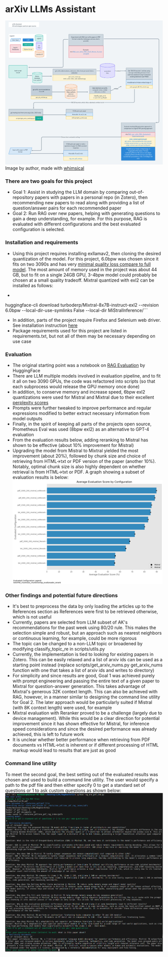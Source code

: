 # arXiv LLMs Assistant

![Project Structure](./assets/arxiv-assistant.png)
Image by author, made with [whimsical](https://whimsical.com)

### There are two goals for this project
- Goal 1: Assist in studying the LLM domain by comparing out-of-repository papers with papers in a personal repo (in Zotero), then recommending new papers to read along with providing a list of question/answer pairs for each recommended paper
- Goal 2: Run RAG over new papers, helping with generating questions to gain a deep understanding, for example.  For this purpose, RAG is evaluated with different configurations and the best evaluated configuration is selected.

### Installation and requirements
- Using this project requires installing exllamav2, then cloning the desired quantization of the model.  For this project, 6.0bpw was chosen since it fits on two 3090s and has very [minimal quality loss compare to full model](https://huggingface.co/turboderp/Mixtral-8x7B-instruct-exl2).  The most amount of memory used in the project was about 44 GB, but to fit on a single 24GB GPU, 3-4bpw model could probably be chosen at a small quality tradeoff.  Mixtral quantized with exl2 can be installed as follows:

- ```bash pip install huggingface-hub[cli] exllamav2
huggingface-cli download turboderp/Mixtral-8x7B-instruct-exl2 --revision 6.0bpw --local-dir-use-symlinks False --local-dir MiStralInference/```
- In addition, parts of the project require Firefox and Selenium web driver.  See installation instruction [here](https://dev.to/eugenedorfling/installing-the-firefox-web-driver-on-linux-for-selenium-d45)
- Package requirements used for this project are listed in requirements.txt, but not all of them may be necessary depending on use case

### Evaluation
- The original starting point was a notebook on [RAG Evaluation](https://huggingface.co/learn/cookbook/en/rag_evaluation#evaluating-rag-performance) by HuggingFace
- There are LLM multiple models involved in evaluation pipeline, and to fit it all on two 3090 GPUs, the code was refactored into scripts (so that each subprocess would release the GPU memory once done)
- In addition, to conserve memory and increase speed, 6bpw exl2 quantizations were used for Mistral and Mixtral due to their excellent [perplexity scores](https://huggingface.co/turboderp/Mixtral-8x7B-instruct-exl2)
- Prompts were further tweaked to improve performance and regular expressions modified to better extract necessary information from model outputs
- Finally, in the spirit of keeping all parts of the projects open source, Prometheus Eval was used (8bpw exl2) as an alternative to GPT-4 evaluation
- From the evaluation results below, adding reranking to Mistral has shown to be effective (about 10% improvement for Mistral)
- Upgrading the model from Mistral to Mixtral yielded the most improvement (about 20%), followed by chunk size and choice of retrieving from HTML->txt or PDF version of the paper (another 10%).  Notably, optimal chunk size is also highly dependent on whether retrieval is from HTML->txt or PDF.  A graph showing a subset of evaluation results is below:
 ![Evaluation Scores](./assets/eval_scores.png)

### Other findings and potential future directions
- It's best to preprocess the data by only loading the articles up to the References section as References were first to be retrieved otherwise, which is not useful
- Currently, papers are selected from LLM subset of AK's recommendations for the past week using 80/20 rule.  This makes the selection simple and robust, but an approach such as nearest neighbors or continuous learning, for example, could be more rigorous
- The topic can be changed to a non-LLM topic or broadened by modifying classify_topic_re in scripts/utils.py
- Currently, the implementation is tied to looking for existing papers in Zotero.  This can be easily relaxed and a list of arxiv ids can be used as a starting point instead (replace scripts/get_arxiv_nums.py get_arxiv_nums function with one that takes a list of arxiv ids and writes to directory)
- For simplicity and since results are good, Goal 1 was achieved purely with prompt engineering and passing the entire text of a given paper to Mixtral for question-answer generation.  This takes advantage of Mixtral's generous 32K context length.  This can also be achieved with RAG, however, in a manner similar to designing the command line utility for Goal 2.  The later approach would be particularly suited if Mistral (with 8K context length) were used, for example
- Mixtral evaluation with Reranker proved to be a challenge (largely due to device management).  While this would be a clear direction for potential improvement since it has shown effective for Mistral, for inference speed considerations and since the desired performance was already achieved, this is left to future work
- It is unclear whether better performance when retrieving from PDF documents vs HTML->txt is inherent or if different processing of HTML markup would lead to results that are just as good

### Command line utility 
To meet the second goal, the best setting out of the evaluated results was chosen and used to build a command line utility. The user would specify a path to the pdf file and then either specify 0 to get a standard set of questions or 1 to ask custom questions as shown below:
![Cmd utility demo](./assets/cmdline_demo.png)
